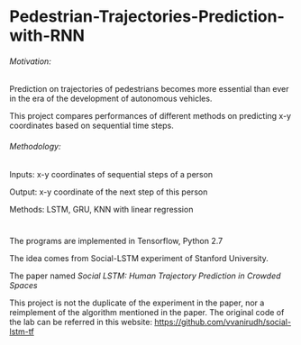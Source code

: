 # Pedestrian-Trajectories-Prediction-with-RNN
###### Motivation:

Prediction on trajectories of pedestrians becomes more essential than ever in the era of the development of autonomous vehicles.

This project compares performances of different methods on predicting x-y coordinates based on sequential time steps.

###### Methodology:

Inputs: x-y coordinates of sequential steps of a person

Output: x-y coordinate of the next step of this person

Methods: LSTM, GRU, KNN with linear regression
#
The programs are implemented in Tensorflow, Python 2.7

The idea comes from Social-LSTM experiment of Stanford University.

The paper named *Social LSTM: Human Trajectory Prediction in Crowded Spaces*

This project is not the duplicate of the experiment in the paper, nor a reimplement of the algorithm mentioned in the paper. The original code of the lab can be referred in this website: https://github.com/vvanirudh/social-lstm-tf
